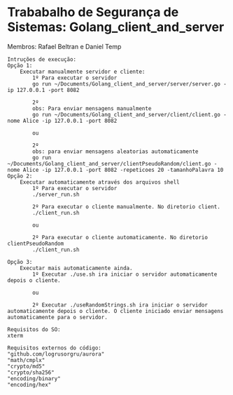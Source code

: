 # Trababalho de Segurança de Sistemas: Golang_client_and_server
Membros: Rafael Beltran e Daniel Temp

    Intruções de execução:
    Opção 1:
        Executar manualmente servidor e cliente:
            1º Para executar o servidor
            go run ~/Documents/Golang_client_and_server/server/server.go -ip 127.0.0.1 -port 8082

            2º
            obs: Para enviar mensagens manualmente
            go run ~/Documents/Golang_client_and_server/client/client.go -nome Alice -ip 127.0.0.1 -port 8082

            ou

            2º
            obs: para enviar mensagens aleatorias automaticamente
            go run ~/Documents/Golang_client_and_server/clientPseudoRandom/client.go -nome Alice -ip 127.0.0.1 -port 8082 -repeticoes 20 -tamanhoPalavra 10
    Opção 2:
        Executar automaticamente através dos arquivos shell
            1º Para executar o servidor
            ./server_run.sh

            2º Para executar o cliente manualmente. No diretorio client.
            ./client_run.sh

            ou

            2º Para executar o cliente automaticamente. No diretorio clientPseudoRandom
            ./client_run.sh

    Opção 3:
        Executar mais automaticamente ainda.
            1º Executar ./use.sh ira iniciar o servidor automaticamente depois o cliente.

            ou

            2º Executar ./useRandomStrings.sh ira iniciar o servidor automaticamente depois o cliente. O cliente iniciado enviar mensagens automaticamente para o servidor.

    Requisitos do SO:
    xterm

    Requisitos externos do código:
    "github.com/logrusorgru/aurora"
    "math/cmplx"
    "crypto/md5"
	"crypto/sha256"
	"encoding/binary"
	"encoding/hex"
